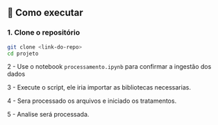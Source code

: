 
## 🚀 Como executar

### 1. Clone o repositório

```bash
git clone <link-do-repo>
cd projeto
```

2 - Use o notebook ```processamento.ipynb``` para confirmar a ingestão dos dados

3 - Execute o script, ele iria importar as bibliotecas necessarias.

4 - Sera processado os arquivos e iniciado os tratamentos.

5 - Analise será processada.
